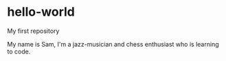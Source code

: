 # hello-world
My first repository

My name is Sam, I'm a jazz-musician and chess enthusiast who is learning to code.
